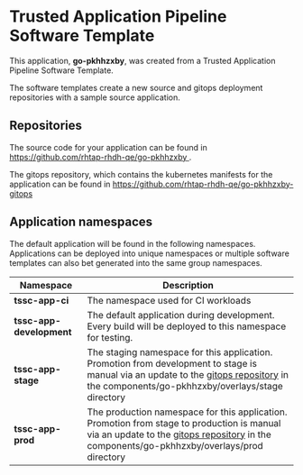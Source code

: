 # Trusted Application Pipeline Software Template

This application, **go-pkhhzxby**, was created from a Trusted Application Pipeline Software Template.

The software templates create a new source and gitops deployment repositories with a sample source application. 

## Repositories

The source code for your application can be found in [https://github.com/rhtap-rhdh-qe/go-pkhhzxby ](https://github.com/rhtap-rhdh-qe/go-pkhhzxby ).
 
The gitops repository, which contains the kubernetes manifests for the application can be found in 
[https://github.com/rhtap-rhdh-qe/go-pkhhzxby-gitops ](https://github.com/rhtap-rhdh-qe/go-pkhhzxby-gitops ) 

## Application namespaces 

The default application will be found in the following namespaces. Applications can be deployed into unique namespaces or multiple software templates can also bet generated into the same group namespaces.  

|  Namespace   |  Description   |  
| -------- | -------- |
| **tssc-app-ci** | The namespace used for CI workloads |
| **tssc-app-development** | The default application during development. Every build will be deployed to this namespace for testing. |
| **tssc-app-stage** | The staging namespace for this application. Promotion from development to stage is manual via an update to the [gitops repository](https://github.com/rhtap-rhdh-qe/go-pkhhzxby-gitops ) in the components/go-pkhhzxby/overlays/stage directory |
| **tssc-app-prod** | The production namespace for this application. Promotion from stage to production is manual via an update to the [gitops repository](https://github.com/rhtap-rhdh-qe/go-pkhhzxby-gitops ) in the components/go-pkhhzxby/overlays/prod directory |